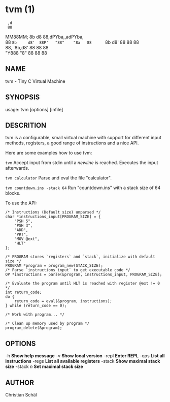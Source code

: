 # tvm (1)

	 ,d                                      
	 88                                      
   MM88MM;  8b       d8  88,dPYba,,adPYba,   
	 88     `8b     d8'  88P'   "88"    "8a  
     88      `8b   d8'   88      88      88  
     88,      `8b,d8'    88      88      88  
     "Y888      "8"      88      88      88  

## NAME
tvm - Tiny C Virtual Machine

## SYNOPSIS
usage: tvm [options] [infile]

## DESCRITION
tvm is a configurable, small virtual machine with support for different input methods, registers, a good range of instructions and a nice API.

Here are some examples how to use tvm:

`tvm`
  Accept input from stdin until a *newline* is reached. Executes the input afterwards.

`tvm calculator`
  Parse and eval the file "calculator".

`tvm countdown.ins -stack 64`
  Run "countdown.ins" with a stack size of 64 blocks.

To use the API:
    
	/* Instructions (Default size) unparsed */
	char *instructions_input[PROGRAM_SIZE] = {
		"PSH 5",
		"PSH 3",
		"ADD",
		"PRT",
		"MOV @ext",
		"HLT"
	};
	
	/* PROGRAM stores `registers` and `stack`, initialize with default size */
	PROGRAM *program = program_new(STACK_SIZE);
	/* Parse `instructions_input` to get executable code */
	OP *instructions = parse(&program, instructions_input, PROGRAM_SIZE);
	
	/* Evaluate the program until HLT is reached with register @ext != 0 */
	int return_code;
	do {
		return_code = eval(&program, instructions);
	} while (return_code == 0);
	
	/* Work with program... */
	
	/* Clean up memory used by program */
	program_delete(&program);

## OPTIONS
-h			**Show help message**
-v			**Show local version**
-repl		**Enter REPL**
-ops		**List all instructions**
-regs		**List all available registers**
-stack		**Show maximal stack size**
-stack *n*	**Set maximal stack size**

## AUTHOR
Christian Schäl
